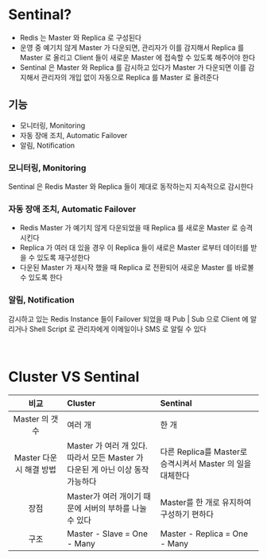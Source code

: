 # Sentinal?

* Redis 는 Master 와 Replica 로 구성된다
* 운영 중 예기치 않게 Master 가 다운되면, 관리자가 이를 감지해서 Replica 를 Master 로 올리고 Client 들이 새로운 Master 에 접속할 수 있도록 해주어야 한다
* Sentinal 은 Master 와 Replica 를 감시하고 있다가 Master 가 다운되면 이를 감지해서 관리자의 개입 없이 자동으로 Replica 를 Master 로 올려준다

## 기능

* 모니터링, Monitoring
* 자동 장애 조치, Automatic Failover
* 알림, Notification

### 모니터링, Monitoring

Sentinal 은 Redis Master 와 Replica 들이 제대로 동작하는지 지속적으로 감시한다

### 자동 장애 조치, Automatic Failover

* Redis Master 가 예기치 않게 다운되었을 때 Replica 를 새로운 Master 로 승격시킨다
* Replica 가 여러 대 있을 경우 이 Replica 들이 새로은 Master 로부터 데이터를 받을 수 있도록 재구성한다
* 다운된 Master 가 재시작 했을 때 Replica 로 전환되어 새로운 Master 를 바로볼 수 있도록 한다

### 알림, Notification

감시하고 있는 Redis Instance 들이 Failover 되었을 때 Pub | Sub 으로 Client 에 알리거나 Shell Script 로 관리자에게 이메일이나 SMS 로 알릴 수 있다

<br>

# Cluster VS Sentinal

|        비교         | Cluster                                                   | Sentinal                                   |
|:-----------------:|:----------------------------------------------------------|:-------------------------------------------|
|    Master 의 갯수    | 여러 개                                                      | 한 개                                        |
| Master 다운 시 해결 방법 | Master 가 여러 개 있다.<br/>따라서 모든 Master 가 다운된 게 아닌 이상 동작 가능하다 | 다른 Replica를 Master로 승격시켜서 Master 의 일을 대체한다 |
|        장점         | Master가 여러 개이기 때문에 서버의 부하를 나눌 수 있다                        | Master를 한 개로 유지하여 구성하기 편하다                 |
|        구조         | Master - Slave  = One - Many                              | Master - Replica = One - Many              |